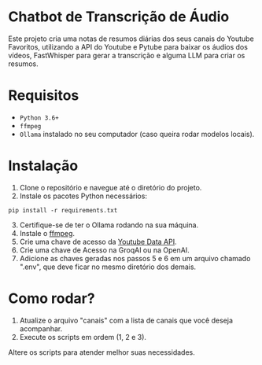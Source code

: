 # Chatbot de Transcrição de Áudio

Este projeto cria uma notas de resumos diárias dos seus canais do Youtube Favoritos, utilizando 
a API do Youtube e Pytube para baixar os áudios dos vídeos, FastWhisper para gerar a transcrição
e alguma LLM para criar os resumos.


# Requisitos

- `Python 3.6+`
- `ffmpeg`
- `Ollama` instalado no seu computador (caso queira rodar modelos locais).

# Instalação

1.	Clone o repositório e navegue até o diretório do projeto.
2.	Instale os pacotes Python necessários:

`pip install -r requirements.txt`

3. Certifique-se de ter o Ollama rodando na sua máquina.
4. Instale o [ffmpeg](https://www.ffmpeg.org/).
5. Crie uma chave de acesso da [Youtube Data API](https://console.cloud.google.com/marketplace/product/google/youtube.googleapis.com?q=search&referrer=search&hl=pt-br&project=scidata-299417).
6. Crie uma chave de Acesso na GroqAI ou na OpenAI.
7. Adicione as chaves geradas nos passos 5 e 6 em um arquivo chamado ".env", que deve ficar no mesmo diretório dos demais.

# Como rodar?

1. Atualize o arquivo "canais" com a lista de canais que você deseja acompanhar.
2. Execute os scripts em ordem (1, 2 e 3).

Altere os scripts para atender melhor suas necessidades.